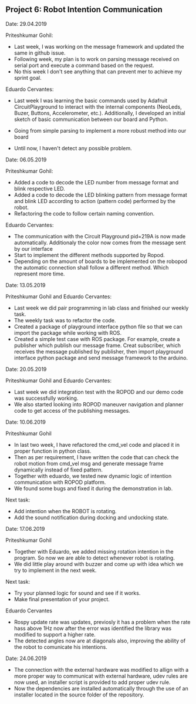 ## Project 6: Robot Intention Communication
Date: 29.04.2019

Priteshkumar Gohil:

   * Last week, I was working on the message framework and updated the same in github issue.
   * Following week, my plan is to work on parsing message received on serial port and execute a command based on the request.
   * No this week I don't see anything that can prevent mer to achieve my sprint goal.

Eduardo Cervantes:

   * Last week I was learning the basic commands used by Adafruit CircuitPlayground to interact with the internal components (NeoLeds,  Buzer, Buttons, Accelerometer, etc.). Additionally, I developed an initial sketch of basic communication between our board and Python.
   
   * Going from simple parsing to implement a more robust method into our board
    
   * Until now, I haven't detect any possible problem.


Date: 06.05.2019

Priteshkumar Gohil:

   * Added a code to decode the LED number from message format and blink respective LED.
   * Added a code to decode the LED blinking pattern from message format and blink LED according to action (pattern code) performed by the robot.
   * Refactoring the code to follow certain naming convention.

Eduardo Cervantes:

   * The communication with the Circuit Playground pid=219A is now made automatically. Additionaly the color now comes from the message sent by our interface
   * Start to implement the different methods supported by Ropod. 
   * Depending on the amount of boards to be implemented on the robopod the automatic connection shall follow a different method. Which represent more time.



Date: 13.05.2019

Priteshkumar Gohil and Eduardo Cervantes:

* Last week we did pair programming in lab class and finished our weekly task.
* The weekly task was to refactor the code.
* Created a package of playground interface python file so that we can import the package while working with ROS.
* Created a simple test case with ROS package. For example, create a publisher which publish our message frame. Creat subscriber, which receives the message published by publisher, then import playground interface python package and send message framework to the arduino.


Date: 20.05.2019

Priteshkumar Gohil and Eduardo Cervantes:

* Last week we did integration test with the ROPOD and our demo code was successfully working.
* We also started looking into ROPOD maneuver navigation and planner code to get access of the publishing messages. 


Date: 10.06.2019

Priteshkumar Gohil
* In last two week, I have refactored the cmd_vel code and placed it in proper function in python class.
* Then as per requirement, I have written the code that can check the robot motion from cmd_vel msg and generate message frame dynamically instead of fixed pattern.
* Together with eduardo, we tested new dynamic logic of intention communication with ROPOD platform.
* We found some bugs and fixed it during the demonstration in lab.

Next task: 
* Add intention when the ROBOT is rotating.
* Add the sound notification during docking and undocking state.

Date: 17.06.2019

Priteshkumar Gohil
* Together with Eduardo, we added missing rotation intention in the program. So now we are able to detect whenever robot is rotating.
* We did little play around with buzzer and come up with idea which we try to implement in the next week.

Next task:
* Try your planned logic for sound and see if it works.
* Make final presentation of your project.

Eduardo Cervantes

* Rospy update rate was updates, previosly it has a problem when the rate hass above 1Hz now after the error was identified the library was modified to support a higher rate.
* The detected angles now are at diagonals also, improving the ability of the robot to comunicate his intentions. 

Date: 24.06.2019
* The connection with the external hardware was modified to allign with a more proper way to communicat with external hardware, udev rules are now used, an installer script is provided to add proper udev rule.
* Now the dependencies are installed automatically through the use of an installer located in the source folder of the repository.
